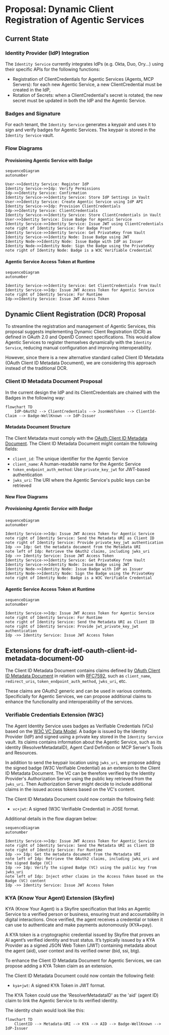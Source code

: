 # Proposal: Dynamic Client Registration of Agentic Services

## Current State

### Identity Provider (IdP) Integration

The `Identity Service` currently integrates IdPs (e.g. Okta, Duo, Ory...) using their specific APIs for the following functions:

- Registration of ClientCredentials for Agentic Services (Agents, MCP Servers): for each new Agentic Service, a new ClientCredential must be created in the IdP,
- Rotation of Secrets: when a ClientCredential's secret is rotated, the new secret must be updated in both the IdP and the Agentic Service.

### Badges and Signature

For each tenant, the `Identity Service` generates a keypair and uses it to sign and verify badges for Agentic Services. The keypair is stored in the `Identity Service` vault.

### Flow Diagrams

#### Provisioning Agentic Service with Badge

```mermaid
sequenceDiagram
autonumber

User->>Identity Service: Register IdP
Identity Service->>Idp: Verify Permissions
Idp->>Identity Service: Confirmation
Identity Service->>Identity Service: Store IdP Settings in Vault
User->>Identity Service: Create Agentic Service using IdP API
Identity Service->>Idp: Provision ClientCredentials
Idp->>Identity Service: ClientCredentials
Identity Service->>Identity Service: Store ClientCredentials in Vault
User->>Identity Service: Issue Badge for Agentic Service
Identity Service->>Identity Service: Issue JWT using ClientCredentials
note right of Identity Service: For Badge Proof
Identity Service->>Identity Service: Get PrivateKey from Vault
Identity Service->>Identity Node: Issue Badge using JWT
Identity Node->>Identity Node: Issue Badge with IdP as Issuer
Identity Node->>Identity Node: Sign the Badge using the PrivateKey
note right of Identity Node: Badge is a W3C Verifiable Credential
```

#### Agentic Service Access Token at Runtime

```mermaid
sequenceDiagram
autonumber

Identity Service->>Identity Service: Get ClientCredentials from Vault
Identity Service->>Idp: Issue JWT Access Token for Agentic Service
note right of Identity Service: For Runtime
Idp->>Identity Service: Issue JWT Access Token
```

## Dynamic Client Registration (DCR) Proposal

To streamline the registration and management of Agentic Services, this proposal suggests implementing Dynamic Client Registration (DCR) as defined in OAuth 2.0 and OpenID Connect specifications. This would allow Agentic Services to register themselves dynamically with the `Identity Service`, reducing manual configuration and improving interoperability.

However, since there is a new alternative standard called Client ID Metadata (OAuth Client ID Metadata Document), we are considering this approach instead of the traditional DCR.

### Client ID Metadata Document Proposal

In the current design the IdP and its ClientCredentials are chained with the Badges in the following way:

```mermaid
flowchart TD
    IdP-OAuth2 --> ClientCredentials --> JsonWebToken --> ClientId-Claim --> Badge-WellKnown --> IdP-Issuer
```

#### Metadata Document Structure

The Client Metadata must comply with the [OAuth Client ID Metadata Document](https://www.iana.org/assignments/oauth-parameters/oauth-parameters.xhtml#client-metadata).
The Client ID Metadata Document might contain the following fields:

- `client_id`: The unique identifier for the Agentic Service
- `client_name`: A human-readable name for the Agentic Service
- `token_endpoint_auth_method`: Use `private_key_jwt` for JWT-based authentication
- `jwks_uri`: The URI where the Agentic Service's public keys can be retrieved

#### New Flow Diagrams

##### Provisioning Agentic Service with Badge

```mermaid
sequenceDiagram
autonumber

Identity Service->>Idp: Issue JWT Access Token for Agentic Service
note right of Identity Service: Send the Metadata URI as Client ID
note right of Identity Service: Provide private_key_jwt authentication
Idp ->> Idp: Get the metadata document from the Metadata URI
note left of Idp: Retrieve the OAuth2 claims, including jwks_uri
Idp ->> Identity Service: Issue JWT Access Token
Identity Service->>Identity Service: Get PrivateKey from Vault
Identity Service->>Identity Node: Issue Badge using JWT
Identity Node->>Identity Node: Issue Badge with IdP as Issuer
Identity Node->>Identity Node: Sign the Badge using the PrivateKey
note right of Identity Node: Badge is a W3C Verifiable Credential
```

#### Agentic Service Access Token at Runtime

```mermaid
sequenceDiagram
autonumber

Identity Service->>Idp: Issue JWT Access Token for Agentic Service
note right of Identity Service: For Runtime
note right of Identity Service: Send the Metadata URI as Client ID
note right of Identity Service: Provide jwt_private_key_jwt authentication
Idp ->> Identity Service: Issue JWT Access Token
```

## Extensions for draft-ietf-oauth-client-id-metadata-document-00

The Client ID Metadata Document contains claims defined by
[OAuth Client ID Metadata Document](https://www.iana.org/assignments/oauth-parameters/oauth-parameters.xhtml#client-metadata)
in relation with [RFC7592](https://datatracker.ietf.org/doc/html/rfc7592), such as `client_name`, `redirect_uris`, `token_endpoint_auth_method`, `jwks_uri`, etc.

These claims are OAuth2 generic and can be used in various contexts.
Specificially for Agentic Services, we can propose additional claims to enhance the functionality and interoperability of the services.

### Verifiable Credentials Extension (W3C)

The Agent Identity Service uses badges as Verifiable Credentials (VCs) based on the [W3C VC Data Model](https://www.w3.org/TR/vc-data-model-2.0/).
A badge is issued by the Identity Provider (IdP) and signed using a private key stored in the `Identity Service` vault.
Its claims contains information about the Agentic Service, such as its identity (ResolverMetadataID), Agent Card Definition or MCP Server's Tools and Resources.

In addition to send the keypair location using `jwks_uri`, we propose adding the signed badge (W3C Verifiable Credential) as an extension to the Client ID Metadata Document.
The VC can be therefore verified by the Identity Provider's Authorization Server using the public key retrieved from the `jwks_uri`.
Then Authorization Server might decide to include additional claims in the issued access tokens based on the VC's content.

The Client ID Metadata Document could now contain the following field:

- `vc+jwt`: A signed (W3C Verifiable Credential) in JOSE format.

Additional details in the flow diagram below:

```mermaid
sequenceDiagram
autonumber

Identity Service->>Idp: Issue JWT Access Token for Agentic Service
note right of Identity Service: Send the Metadata URI as Client ID
note right of Identity Service: For Runtime
Idp ->> Idp: Get the metadata document from the Metadata URI
note left of Idp: Retrieve the OAuth2 claims, including jwks_uri and the signed Badge (VC)
Idp ->> Idp: Verify the signed Badge (VC) using the public key from jwks_uri
note left of Idp: Inject other claims in the Access Token based on the Badge (VC) content
Idp ->> Identity Service: Issue JWT Access Token
```

### KYA (Know Your Agent) Extension (Skyfire)

KYA (Know Your Agent) is a Skyfire specification that links an Agentic Service to a verified person or business, ensuring trust and accountability in digital interactions.
Once verified, the agent receives a credential or token it can use to authenticate and make payments autonomously (KYA+pay).

A KYA token is a cryptographic credential issued by Skyfire that proves an AI agent’s verified identity and trust status.
It’s typically issued by a KYA Provider as a signed JSON Web Token (JWT) containing metadata about the agent (aid), user context and its verified owner (bid, ssi, btg).

To enhance the Client ID Metadata Document for Agentic Services, we can propose adding a KYA Token claim as an extension.

The Client ID Metadata Document could now contain the following field:

- `kya+jwt`: A signed KYA Token in JWT format.

The KYA Token could use the 'ResolverMetadataID' as the 'aid' (agent ID) claim to link the Agentic Service to its verified identity.

The identity chain would look like this:

```mermaid
flowchart TD
    ClientID --> Metadata-URI --> KYA --> AID --> Badge-WellKnown --> IdP-Issuer
```
